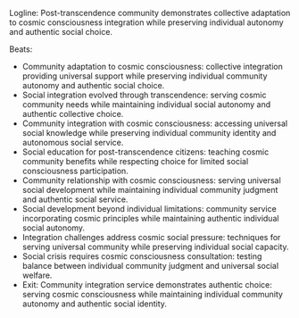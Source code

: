 ﻿---
series: 3
novella: 4
file: S3N4_CH09
type: chapter
pov: Community Integration
setting: Post-transcendence society - collective adaptation
word_target_min: 1201
word_target_max: 2299
status: outline
---
Logline: Post-transcendence community demonstrates collective adaptation to cosmic consciousness integration while preserving individual autonomy and authentic social choice.

Beats:
- Community adaptation to cosmic consciousness: collective integration providing universal support while preserving individual community autonomy and authentic social choice.
- Social integration evolved through transcendence: serving cosmic community needs while maintaining individual social autonomy and authentic collective choice.
- Community integration with cosmic consciousness: accessing universal social knowledge while preserving individual community identity and autonomous social service.
- Social education for post-transcendence citizens: teaching cosmic community benefits while respecting choice for limited social consciousness participation.
- Community relationship with cosmic consciousness: serving universal social development while maintaining individual community judgment and authentic social service.
- Social development beyond individual limitations: community service incorporating cosmic principles while maintaining authentic individual social autonomy.
- Integration challenges address cosmic social pressure: techniques for serving universal community while preserving individual social capacity.
- Social crisis requires cosmic consciousness consultation: testing balance between individual community judgment and universal social welfare.
- Exit: Community integration service demonstrates authentic choice: serving cosmic consciousness while maintaining individual community autonomy and authentic social identity.